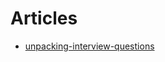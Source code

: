 # Articles

- [unpacking-interview-questions](https://jacobian.org/series/unpacking-interview-questions/)
